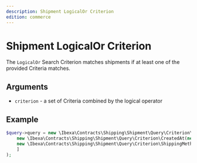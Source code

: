 ```yaml
---
description: Shipment LogicalOr Criterion
edition: commerce
---
```


# Shipment LogicalOr Criterion

The `LogicalOr` Search Criterion matches shipments if at least one of the provided Criteria matches.

## Arguments

- `criterion` - a set of Criteria combined by the logical operator

## Example

``` php
$query->query = new \Ibexa\Contracts\Shipping\Shipment\Query\Criterion\LogicalOr([
    new \Ibexa\Contracts\Shipping\Shipment\Query\Criterion\CreatedAt(new DateTime('2023-03-01')),
    new \Ibexa\Contracts\Shipping\Shipment\Query\Criterion\ShippingMethod($shippingMethod)
    ]
);
```
